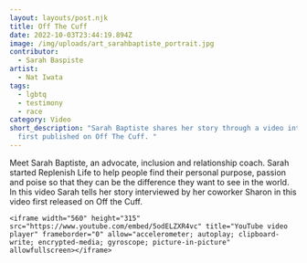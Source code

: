 ```yaml
---
layout: layouts/post.njk
title: Off The Cuff
date: 2022-10-03T23:44:19.894Z
image: /img/uploads/art_sarahbaptiste_portrait.jpg
contributor:
  - Sarah Baspiste
artist:
  - Nat Iwata
tags:
  - lgbtq
  - testimony
  - race
category: Video
short_description: "Sarah Baptiste shares her story through a video interview
  first published on Off The Cuff. "
---
```

M﻿eet Sarah Baptiste, an advocate, inclusion and relationship coach. Sarah started Replenish Life to help people find their personal purpose, passion and poise so that they can be the difference they want to see in the world. In this video Sarah tells her story interviewed by her coworker Sharon in this video first released on Off the Cuff. 

```
<iframe width="560" height="315" src="https://www.youtube.com/embed/5odELZXR4vc" title="YouTube video player" frameborder="0" allow="accelerometer; autoplay; clipboard-write; encrypted-media; gyroscope; picture-in-picture" allowfullscreen></iframe>
```